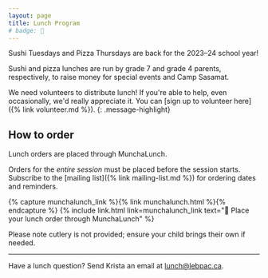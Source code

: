 ```yaml
---
layout: page
title: Lunch Program
# badge: 🍕
---
```


Sushi Tuesdays and Pizza Thursdays are back for the 2023–24 school year!

Sushi and pizza lunches are run by grade 7 and grade 4 parents, respectively, to raise money for special events and Camp Sasamat.

We need volunteers to distribute lunch! If you're able to help, even occasionally, we'd really appreciate it. You can [sign up to volunteer here]({% link volunteer.md %}).
{: .message-highlight}

## How to order

Lunch orders are placed through MunchaLunch.

Orders for the _entire session_ must be placed before the session starts. Subscribe to the [mailing list]({% link mailing-list.md %}) for ordering dates and reminders.

{% capture munchalunch_link %}{% link munchalunch.html %}{% endcapture %}
{% include link.html link=munchalunch_link text="🥪 Place your lunch order through MunchaLunch" %}

Please note cutlery is not provided; ensure your child brings their own if needed.

---

Have a lunch question? Send Krista an email at [lunch@lebpac.ca](mailto:lunch@lebpac.ca).